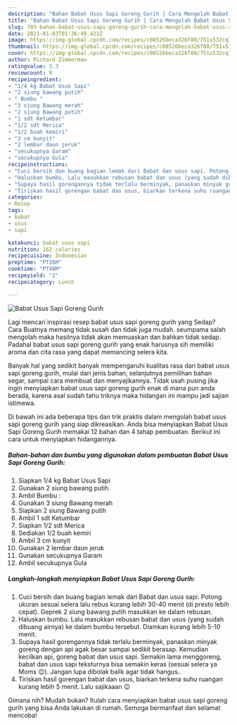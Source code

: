```yaml
---
description: "Bahan Babat Usus Sapi Goreng Gurih | Cara Mengolah Babat Usus Sapi Goreng Gurih Yang Enak Dan Lezat"
title: "Bahan Babat Usus Sapi Goreng Gurih | Cara Mengolah Babat Usus Sapi Goreng Gurih Yang Enak Dan Lezat"
slug: 703-bahan-babat-usus-sapi-goreng-gurih-cara-mengolah-babat-usus-sapi-goreng-gurih-yang-enak-dan-lezat
date: 2021-01-03T01:36:49.421Z
image: https://img-global.cpcdn.com/recipes/c08526beca326f80/751x532cq70/babat-usus-sapi-goreng-gurih-foto-resep-utama.jpg
thumbnail: https://img-global.cpcdn.com/recipes/c08526beca326f80/751x532cq70/babat-usus-sapi-goreng-gurih-foto-resep-utama.jpg
cover: https://img-global.cpcdn.com/recipes/c08526beca326f80/751x532cq70/babat-usus-sapi-goreng-gurih-foto-resep-utama.jpg
author: Richard Zimmerman
ratingvalue: 3.3
reviewcount: 9
recipeingredient:
- "1/4 kg Babat Usus Sapi"
- "2 siung bawang putih"
- " Bumbu "
- "3 siung Bawang merah"
- "2 siung Bawang putih"
- "1 sdt Ketumbar"
- "1/2 sdt Merica"
- "1/2 buah kemiri"
- "3 cm kunyit"
- "2 lembar daun jeruk"
- "secukupnya Garam"
- "secukupnya Gula"
recipeinstructions:
- "Cuci bersih dan buang bagian lemak dari Babat dan usus sapi. Potong ukuran sesuai selera lalu rebus kurang lebih 30-40 menit (di presto lebih cepat). Geprek 2 siung bawang putih masukkan ke dalam rebusan."
- "Haluskan bumbu. Lalu masukkan rebusan babat dan usus (yang sudah dibuang airnya) ke dalam bumbu tersebut. Diamkan kurang lebih 5-10 menit."
- "Supaya hasil gorengannya tidak terlalu berminyak, panaskan minyak goreng dengan api agak besar sampai sedikit berasap. Kemudian kecilkan api, goreng babat dan usus sapi. Semakin lama menggoreng, babat dan usus sapi teksturnya bisa semakin keras (sesuai selera ya Moms 😉). Jangan lupa dibolak balik agar tidak hangus.."
- "Tiriskan hasil gorengan babat dan usus, biarkan terkena suhu ruangan kurang lebih 5 menit. Lalu sajikaaan 😉"
categories:
- Resep
tags:
- babat
- usus
- sapi

katakunci: babat usus sapi 
nutrition: 162 calories
recipecuisine: Indonesian
preptime: "PT26M"
cooktime: "PT48M"
recipeyield: "2"
recipecategory: Lunch

---
```



![Babat Usus Sapi Goreng Gurih](https://img-global.cpcdn.com/recipes/c08526beca326f80/751x532cq70/babat-usus-sapi-goreng-gurih-foto-resep-utama.jpg)

Lagi mencari inspirasi resep babat usus sapi goreng gurih yang Sedap? Cara Buatnya memang tidak susah dan tidak juga mudah. seumpama salah mengolah maka hasilnya tidak akan memuaskan dan bahkan tidak sedap. Padahal babat usus sapi goreng gurih yang enak harusnya sih memiliki aroma dan cita rasa yang dapat memancing selera kita.

Banyak hal yang sedikit banyak mempengaruhi kualitas rasa dari babat usus sapi goreng gurih, mulai dari jenis bahan, selanjutnya pemilihan bahan segar, sampai cara membuat dan menyajikannya. Tidak usah pusing jika ingin menyiapkan babat usus sapi goreng gurih enak di mana pun anda berada, karena asal sudah tahu triknya maka hidangan ini mampu jadi sajian istimewa.




Di bawah ini ada beberapa tips dan trik praktis dalam mengolah babat usus sapi goreng gurih yang siap dikreasikan. Anda bisa menyiapkan Babat Usus Sapi Goreng Gurih memakai 12 bahan dan 4 tahap pembuatan. Berikut ini cara untuk menyiapkan hidangannya.

<!--inarticleads1-->

##### Bahan-bahan dan bumbu yang digunakan dalam pembuatan Babat Usus Sapi Goreng Gurih:

1. Siapkan 1/4 kg Babat Usus Sapi
1. Gunakan 2 siung bawang putih
1. Ambil  Bumbu :
1. Gunakan 3 siung Bawang merah
1. Siapkan 2 siung Bawang putih
1. Ambil 1 sdt Ketumbar
1. Siapkan 1/2 sdt Merica
1. Sediakan 1/2 buah kemiri
1. Ambil 3 cm kunyit
1. Gunakan 2 lembar daun jeruk
1. Gunakan secukupnya Garam
1. Ambil secukupnya Gula




<!--inarticleads2-->

##### Langkah-langkah menyiapkan Babat Usus Sapi Goreng Gurih:

1. Cuci bersih dan buang bagian lemak dari Babat dan usus sapi. Potong ukuran sesuai selera lalu rebus kurang lebih 30-40 menit (di presto lebih cepat). Geprek 2 siung bawang putih masukkan ke dalam rebusan.
1. Haluskan bumbu. Lalu masukkan rebusan babat dan usus (yang sudah dibuang airnya) ke dalam bumbu tersebut. Diamkan kurang lebih 5-10 menit.
1. Supaya hasil gorengannya tidak terlalu berminyak, panaskan minyak goreng dengan api agak besar sampai sedikit berasap. Kemudian kecilkan api, goreng babat dan usus sapi. Semakin lama menggoreng, babat dan usus sapi teksturnya bisa semakin keras (sesuai selera ya Moms 😉). Jangan lupa dibolak balik agar tidak hangus..
1. Tiriskan hasil gorengan babat dan usus, biarkan terkena suhu ruangan kurang lebih 5 menit. Lalu sajikaaan 😉




Gimana nih? Mudah bukan? Itulah cara menyiapkan babat usus sapi goreng gurih yang bisa Anda lakukan di rumah. Semoga bermanfaat dan selamat mencoba!
